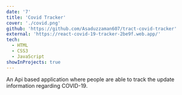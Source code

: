 ```yaml
---
date: '7'
title: 'Covid Tracker'
cover: './covid.png'
github: 'https://github.com/Asaduzzaman607/tract-covid-tracker'
external: 'https://react-covid-19-tracker-2be9f.web.app/'
tech:
  - HTML
  - CSS3
  - JavaScript
showInProjects: true
---
```


An Api based application where people are able to track the update information regarding COVID-19.
